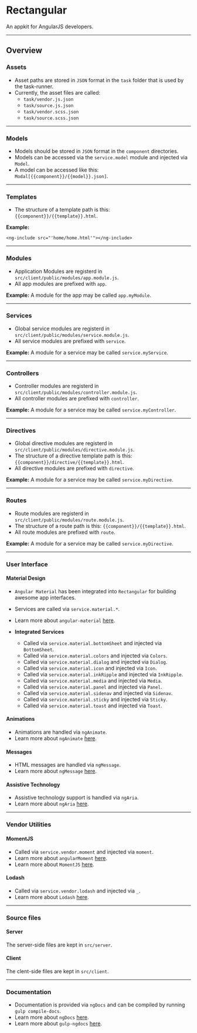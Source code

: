 # Rectangular
An appkit for AngularJS developers.

---

## Overview

### Assets
- Asset paths are stored in `JSON` format in the `task` folder that is used by the task-runner.
- Currently, the asset files are called:
	- `task/vendor.js.json`
	- `task/source.js.json`
	- `task/vendor.scss.json`
	- `task/source.scss.json`

---

### Models
- Models should be stored in `JSON` format in the `component` directories.
- Models can be accessed via the `service.model` module and injected via `Model`.
- A model can be accessed like this: `Modal[{{component}}/{{model}}.json]`.

---

### Templates
- The structure of a template path is this: `{{component}}/{{template}}.html`.

**Example:**

	<ng-include src="'home/home.html'"></ng-include>

---

### Modules
- Application Modules are registerd in `src/client/public/modules/app.module.js`.
- All app modules are prefixed with `app`.

**Example:** A module for the app may be called `app.myModule`.

---

### Services
- Global service modules are registerd in `src/client/public/modules/service.module.js`.
- All service modules are prefixed with `service`.

**Example:** A module for a service may be called `service.myService`.

---

### Controllers
- Controller modules are registerd in `src/client/public/modules/controller.module.js`.
- All controller modules are prefixed with `controller`.

**Example:** A module for a service may be called `service.myController`.

---

### Directives
- Global directive modules are registerd in `src/client/public/modules/directive.module.js`.
- The structure of a directive template path is this: `{{component}}/directive/{{template}}.html`.
- All directive modules are prefixed with `directive`.

**Example:** A module for a service may be called `service.myDirective`.

---

### Routes
- Route modules are registerd in `src/client/public/modules/route.module.js`.
- The structure of a route path is this: `{{component}}/{{template}}.html`.
- All route modules are prefixed with `route`.

**Example:** A module for a service may be called `service.myDirective`.

---

### User Interface

#### Material Design
- `Angular Material` has been integrated into `Rectangular` for building awesome app interfaces.
- Services are called via `service.material.*`.
- Learn more about `angular-material` [here](https://material.angularjs.org/latest/).


- **Integrated Services**
	- Called via `service.material.bottomSheet` and injected via `BottomSheet`.
	- Called via `service.material.colors` and injected via `Colors`.
	- Called via `service.material.dialog` and injected via `Dialog`.
	- Called via `service.material.icon` and injected via `Icon`.
	- Called via `service.material.inkRipple` and injected via `InkRipple`.
	- Called via `service.material.media` and injected via `Media`.
	- Called via `service.material.panel` and injected via `Panel`.
	- Called via `service.material.sidenav` and injected via `Sidenav`.
	- Called via `service.material.sticky` and injected via `Sticky`.
	- Called via `service.material.toast` and injected via `Toast`.


#### Animations
- Animations are handled via `ngAnimate`.
- Learn more about `ngAnimate` [here](https://docs.angularjs.org/api/ngAnimate).

#### Messages
- HTML messages are handled via `ngMessage`.
- Learn more about `ngMessage` [here](https://docs.angularjs.org/api/ngMessages/directive/ngMessages).

#### Assistive Technology
- Assistive technology support is handled via `ngAria`.
- Learn more about `ngAria` [here](https://docs.angularjs.org/api/ngAria).

---

### Vendor Utilities

#### MomentJS
- Called via `service.vendor.moment` and injected via `moment`.
- Learn more about `angularMoment` [here](https://github.com/urish/angular-moment).
- Learn more about `MomentJS` [here](http://momentjs.com/docs/).

#### Lodash
- Called via `service.vendor.lodash` and injected via `_`.
- Learn more about `Lodash` [here](https://lodash.com/docs/4.16.6).

---
 
### Source files

#### Server
The server-side files are kept in `src/server`.

#### Client
The clent-side files are kept in `src/client`.

---

### Documentation
- Documentation is provided via `ngDocs` and can be compiled by running `gulp compile-docs`.
- Learn more about `ngDocs` [here](https://github.com/angular/angular.js/wiki/Writing-AngularJS-Documentation).
- Learn more about `gulp-ngdocs` [here](https://github.com/nikhilmodak/gulp-ngdocs).
